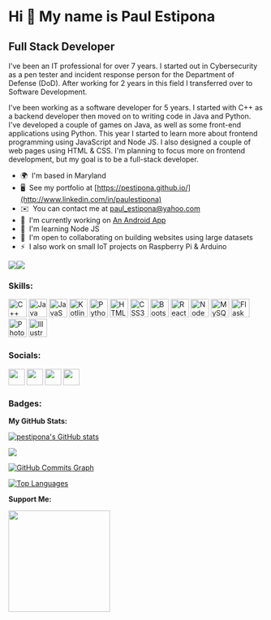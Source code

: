Hi 👋 My name is Paul Estipona
==============================

Full Stack Developer
--------------------

I've been an IT professional for over 7 years. I started out in Cybersecurity as a pen tester and incident response person for the Department of Defense (DoD). After working for 2 years in this field I transferred over to Software Development.

I've been working as a software developer for 5 years. I started with C++ as a backend developer then moved on to writing code in Java and Python. I've developed a couple of games on Java, as well as some front-end applications using Python. This year I started to learn more about frontend programming using JavaScript and Node JS. I also designed a couple of web pages using HTML & CSS. I'm planning to focus more on frontend development, but my goal is to be a full-stack developer.

* 🌍  I'm based in Maryland
* 🖥️  See my portfolio at [https://pestipona.github.io/](http://www.linkedin.com/in/paulestipona)
* ✉️  You can contact me at [paul\_estipona@yahoo.com](mailto:paul_estipona@yahoo.com)
* 🚀  I'm currently working on [An Android App](http://github.com/pestipona/Android-Kids-Drawing-App)
* 🧠  I'm learning Node JS
* 🤝  I'm open to collaborating on building websites using large datasets
* ⚡  I also work on small IoT projects on Raspberry Pi & Arduino

<a href="https://www.github.com/pestipona" target="_blank" rel="noreferrer"><img
src="https://img.shields.io/github/followers/pestipona?logo=github&style=for-the-badge&color=0891b2&labelColor=1c1917" /></a><a href="https://www.twitter.com/estipona_paul" target="_blank" rel="noreferrer"><img
src="https://img.shields.io/twitter/follow/estipona_paul?logo=twitter&style=for-the-badge&color=0891b2&labelColor=1c1917"
/></a>

### Skills:


<p align="left">
<a href="https://docs.microsoft.com/en-us/cpp/?view=msvc-170" target="_blank" rel="noreferrer"><img src="https://raw.githubusercontent.com/danielcranney/readme-generator/main/public/icons/skills/cplusplus-colored.svg" width="36" height="36" alt="C++" /></a>
<a href="https://www.oracle.com/java/" target="_blank" rel="noreferrer"><img src="https://raw.githubusercontent.com/danielcranney/readme-generator/main/public/icons/skills/java-colored.svg" width="36" height="36" alt="Java" /></a>
<a href="https://developer.mozilla.org/en-US/docs/Web/JavaScript" target="_blank" rel="noreferrer"><img src="https://raw.githubusercontent.com/danielcranney/readme-generator/main/public/icons/skills/javascript-colored.svg" width="36" height="36" alt="JavaScript" /></a>
<a href="https://kotlinlang.org/" target="_blank" rel="noreferrer"><img src="https://raw.githubusercontent.com/danielcranney/readme-generator/main/public/icons/skills/kotlin-colored.svg" width="36" height="36" alt="Kotlin" /></a>
<a href="https://www.python.org/" target="_blank" rel="noreferrer"><img src="https://raw.githubusercontent.com/danielcranney/readme-generator/main/public/icons/skills/python-colored.svg" width="36" height="36" alt="Python" /></a>
<a href="https://developer.mozilla.org/en-US/docs/Glossary/HTML5" target="_blank" rel="noreferrer"><img src="https://raw.githubusercontent.com/danielcranney/readme-generator/main/public/icons/skills/html5-colored.svg" width="36" height="36" alt="HTML5" /></a>
<a href="https://www.w3.org/TR/CSS/#css" target="_blank" rel="noreferrer"><img src="https://raw.githubusercontent.com/danielcranney/readme-generator/main/public/icons/skills/css3-colored.svg" width="36" height="36" alt="CSS3" /></a>
<a href="https://getbootstrap.com/" target="_blank" rel="noreferrer"><img src="https://raw.githubusercontent.com/danielcranney/readme-generator/main/public/icons/skills/bootstrap-colored.svg" width="36" height="36" alt="Bootstrap" /></a>
<a href="https://reactjs.org/" target="_blank" rel="noreferrer"><img src="https://raw.githubusercontent.com/danielcranney/readme-generator/main/public/icons/skills/react-colored.svg" width="36" height="36" alt="React" /></a>
<a href="https://nodejs.org/en/" target="_blank" rel="noreferrer"><img src="https://raw.githubusercontent.com/danielcranney/readme-generator/main/public/icons/skills/nodejs-colored.svg" width="36" height="36" alt="NodeJS" /></a>
<a href="https://www.mysql.com/" target="_blank" rel="noreferrer"><img src="https://raw.githubusercontent.com/danielcranney/readme-generator/main/public/icons/skills/mysql-colored.svg" width="36" height="36" alt="MySQL" /></a>
<a href="https://flask.palletsprojects.com/en/2.0.x/" target="_blank" rel="noreferrer"><img src="https://raw.githubusercontent.com/danielcranney/readme-generator/main/public/icons/skills/flask-colored.svg" width="36" height="36" alt="Flask" /></a>
<a href="https://www.adobe.com/uk/products/photoshop.html" target="_blank" rel="noreferrer"><img src="https://raw.githubusercontent.com/danielcranney/readme-generator/main/public/icons/skills/photoshop-colored.svg" width="36" height="36" alt="Photoshop" /></a>
<a href="adobe.com/uk/products/illustrator.html" target="_blank" rel="noreferrer"><img src="https://raw.githubusercontent.com/danielcranney/readme-generator/main/public/icons/skills/illustrator-colored.svg" width="36" height="36" alt="Illustrator" /></a>
</p>


### Socials:

<p align="left"> <a href="https://www.github.com/pestipona" target="_blank" rel="noreferrer"><img src="https://raw.githubusercontent.com/danielcranney/readme-generator/main/public/icons/socials/github.svg" width="32" height="32" /></a> <a href="https://www.linkedin.com/in/paulestipona" target="_blank" rel="noreferrer"><img src="https://raw.githubusercontent.com/danielcranney/readme-generator/main/public/icons/socials/linkedin.svg" width="32" height="32" /></a> <a href="https://www.stackoverflow.com/users/paul17C" target="_blank" rel="noreferrer"><img src="https://raw.githubusercontent.com/danielcranney/readme-generator/main/public/icons/socials/stackoverflow.svg" width="32" height="32" /></a> <a href="https://www.twitter.com/estipona_paul" target="_blank" rel="noreferrer"><img src="https://raw.githubusercontent.com/danielcranney/readme-generator/main/public/icons/socials/twitter.svg" width="32" height="32" /></a></p>

### Badges:

<b>My GitHub Stats:</b>

<a href="http://www.github.com/pestipona"><img src="https://github-readme-stats.vercel.app/api?username=pestipona&show_icons=true&hide=&count_private=true&title_color=0891b2&text_color=ffffff&icon_color=0891b2&bg_color=1c1917&hide_border=true&show_icons=true" alt="pestipona's GitHub stats" /></a>

<a href="http://www.github.com/pestipona"><img src="https://github-readme-streak-stats.herokuapp.com/?user=pestipona&stroke=ffffff&background=1c1917&ring=0891b2&fire=0891b2&currStreakNum=ffffff&currStreakLabel=0891b2&sideNums=ffffff&sideLabels=ffffff&dates=ffffff&hide_border=true" /></a>

<a href="http://www.github.com/pestipona"><img src="https://github-readme-activity-graph.cyclic.app/graph?username=pestipona&bg_color=1c1917&color=ffffff&line=0891b2&point=ffffff&area_color=1c1917&area=true&hide_border=true&custom_title=GitHub%20Commits%20Graph" alt="GitHub Commits Graph" /></a>

<a href="https://github.com/pestipona" align="left"><img src="https://github-readme-stats.vercel.app/api/top-langs/?username=pestipona&langs_count=10&title_color=0891b2&text_color=ffffff&icon_color=0891b2&bg_color=1c1917&hide_border=true&locale=en&custom_title=Top%20%Languages" alt="Top Languages" /></a>

<b>Support Me:</b>

<div>
  <a href="https://www.buymeacoffee.com/paulestipona"><img src="https://cdn.buymeacoffee.com/buttons/v2/default-yellow.png" width="200" /></a>
</div>


